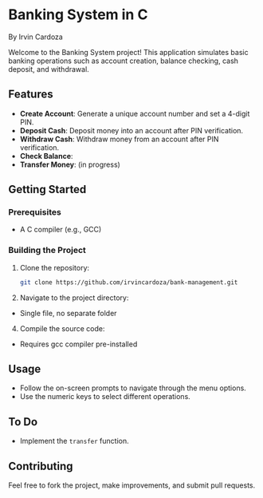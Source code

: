 # Banking System in C

By Irvin Cardoza

Welcome to the Banking System project! This application simulates basic banking operations such as account creation, balance checking, cash deposit, and withdrawal.

## Features

- **Create Account**: Generate a unique account number and set a 4-digit PIN.
- **Deposit Cash**: Deposit money into an account after PIN verification.
- **Withdraw Cash**: Withdraw money from an account after PIN verification.
- **Check Balance**:
- **Transfer Money**: (in progress)

## Getting Started

### Prerequisites

- A C compiler (e.g., GCC)

### Building the Project

1. Clone the repository:
   ```sh
   git clone https://github.com/irvincardoza/bank-management.git
   ```
2. Navigate to the project directory:

- Single file, no separate folder

4. Compile the source code:

- Requires gcc compiler pre-installed

## Usage

- Follow the on-screen prompts to navigate through the menu options.
- Use the numeric keys to select different operations.

## To Do

- Implement the `transfer` function.

## Contributing

Feel free to fork the project, make improvements, and submit pull requests.
